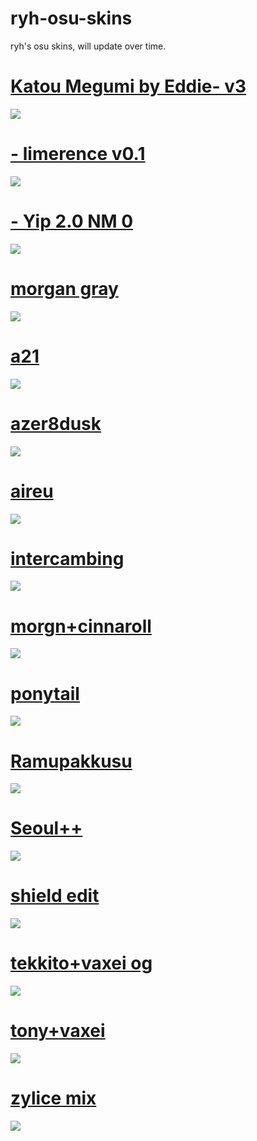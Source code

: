 # ryh-osu-skins
ryh's osu skins, will update over time.
# [Katou Megumi by Eddie- v3](https://www.mediafire.com/file/0z7qdmlyjojfht0/Katou_Megumi_by_Eddie-_v3.osk/file)
![](https://osu.ppy.sh/ss/17268155/4d3d)
# [- limerence v0.1](https://download1580.mediafire.com/ji1t479dubug/b8k21c8njtphkl5/-+%E2%8C%9E+limerence+v0.1++%E2%86%93%E2%8C%9D+BTMC.osk)
![](https://osu.ppy.sh/ss/17264122/690f)
# [- Yip 2.0 NM 0](https://download850.mediafire.com/ekjg7dppwezg/bqgp01l8ccta1hd/-++++Yip+2.0+NM++++-.osk)
![](https://osu.ppy.sh/ss/17264182/124d)
# [morgan gray](https://download1326.mediafire.com/lu8767if8nhg/qkkzhth3bpyt7bz/-+%2B+morgan+gray.osk)
![](https://osu.ppy.sh/ss/17264186/16c5)
# [a21](https://download1980.mediafire.com/wyzhu3555pug/mxxy6ofeczu7589/-A21.osk)
![](https://osu.ppy.sh/ss/17264174/2471)
# [azer8dusk](https://download1652.mediafire.com/9fl15xyhf1ug/bejyci9urje3x7r/%23azer8dusk.osk)
![](https://osu.ppy.sh/ss/17264209/c0ac)
# [aireu](https://download1077.mediafire.com/zd3dkld31bpg/iupygth7pugv8zi/aireu+aristia.osk)
![](https://osu.ppy.sh/ss/17264217/940f)
# [intercambing](https://download1337.mediafire.com/jxg475u2sgyg/gt7xv1iz1l6bbae/Intercambing.osk)
![](https://osu.ppy.sh/ss/17264224/614a)
# [morgn+cinnaroll](https://download1518.mediafire.com/csnzw5knr1zg/hlzdxen34phj71j/-+%2B+morgan+cinnaroll.osk)
![](https://osu.ppy.sh/ss/17264231/4e4b)
# [ponytail](https://gerwi2.s-ul.eu/UpwA6ZsP)
![](https://osu.ppy.sh/ss/17264233/c867)
# [Ramupakkusu](https://download1325.mediafire.com/8rjj4124msvg/hoa1vsbd3ghnw9k/Ramupakkusu.osk)
![](https://osu.ppy.sh/ss/17264236/8534)
# [Seoul++](https://download1338.mediafire.com/epr26yf5evrg/v8frkkhnzesizbi/Seoul%2B%2B.osk)
![](https://osu.ppy.sh/ss/17264246/ca7e)
# [shield edit](https://download1325.mediafire.com/zd564hrghkdg/5l4acoe5bbgrdaj/_Shield.osk) 
![](https://osu.ppy.sh/ss/17264263/a424)
# [tekkito+vaxei og](https://download1651.mediafire.com/g1vsc2lmosmg/b20u2m8pqkxcmc1/tekkito+vaxei+remake.osk)
![](https://osu.ppy.sh/ss/17264275/fd10)
# [tony+vaxei](https://download1075.mediafire.com/9k0xnsl1vpeg/qug4gff8letiyrj/tony%2Bvaxei.osk)
![](https://osu.ppy.sh/ss/17264280/bc18)
# [zylice mix](https://download1647.mediafire.com/d1yi3qs7wplg/b3ris69pmfc41xz/zylice%2Bmisaki+tobisawa.osk)
![](https://osu.ppy.sh/ss/17264284/5158)
